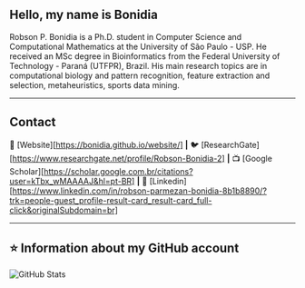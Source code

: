 ## Hello, my name is <strong>Bonidia</strong>

Robson P. Bonidia is a Ph.D. student in Computer Science and Computational Mathematics at the University of São Paulo - USP. He received an MSc degree in Bioinformatics from the Federal University of Technology - Paraná (UTFPR), Brazil. His main research topics are in computational biology and pattern recognition, feature extraction and selection, metaheuristics, sports data mining.

----

## Contact

🏡 [Website][https://bonidia.github.io/website/] **|** 
🐦 [ResearchGate][https://www.researchgate.net/profile/Robson-Bonidia-2] **|** 
📺 [Google Scholar][https://scholar.google.com.br/citations?user=kTbx_wMAAAAJ&hl=pt-BR] **|** 
👔 [Linkedin][https://www.linkedin.com/in/robson-parmezan-bonidia-8b1b8890/?trk=people-guest_profile-result-card_result-card_full-click&originalSubdomain=br]

---

## ⭐ Information about my GitHub account 
![GitHub Stats](https://github-readme-stats.vercel.app/api?username=Bonidia&show_icons=true)

